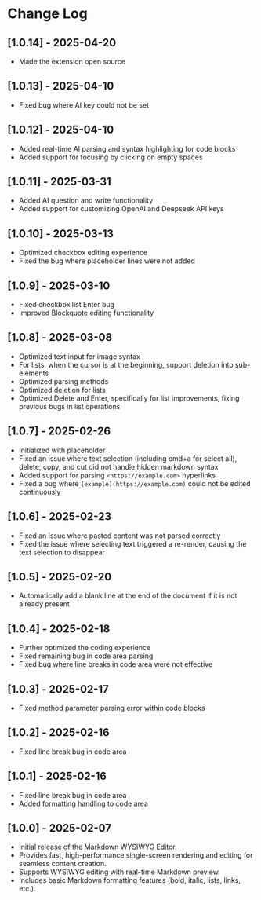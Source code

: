 # Change Log

## [1.0.14] - 2025-04-20

- Made the extension open source

## [1.0.13] - 2025-04-10

- Fixed bug where AI key could not be set

## [1.0.12] - 2025-04-10

- Added real-time AI parsing and syntax highlighting for code blocks
- Added support for focusing by clicking on empty spaces

## [1.0.11] - 2025-03-31

- Added AI question and write functionality
- Added support for customizing OpenAI and Deepseek API keys

## [1.0.10] - 2025-03-13

- Optimized checkbox editing experience
- Fixed the bug where placeholder lines were not added

## [1.0.9] - 2025-03-10

- Fixed checkbox list Enter bug
- Improved Blockquote editing functionality

## [1.0.8] - 2025-03-08

- Optimized text input for image syntax
- For lists, when the cursor is at the beginning, support deletion into sub-elements
- Optimized parsing methods
- Optimized deletion for lists
- Optimized Delete and Enter, specifically for list improvements, fixing previous bugs in list operations

## [1.0.7] - 2025-02-26

- Initialized with placeholder
- Fixed an issue where text selection (including cmd+a for select all), delete, copy, and cut did not handle hidden markdown syntax
- Added support for parsing `<https://example.com>` hyperlinks
- Fixed a bug where `[example](https://example.com)` could not be edited continuously

## [1.0.6] - 2025-02-23

- Fixed an issue where pasted content was not parsed correctly
- Fixed the issue where selecting text triggered a re-render, causing the text selection to disappear

## [1.0.5] - 2025-02-20

- Automatically add a blank line at the end of the document if it is not already present

## [1.0.4] - 2025-02-18

- Further optimized the coding experience
- Fixed remaining bug in code area parsing
- Fixed bug where line breaks in code area were not effective

## [1.0.3] - 2025-02-17

- Fixed method parameter parsing error within code blocks

## [1.0.2] - 2025-02-16

- Fixed line break bug in code area

## [1.0.1] - 2025-02-16

- Fixed line break bug in code area
- Added formatting handling to code area

## [1.0.0] - 2025-02-07

- Initial release of the Markdown WYSIWYG Editor.
- Provides fast, high-performance single-screen rendering and editing for seamless content creation.
- Supports WYSIWYG editing with real-time Markdown preview.
- Includes basic Markdown formatting features (bold, italic, lists, links, etc.).